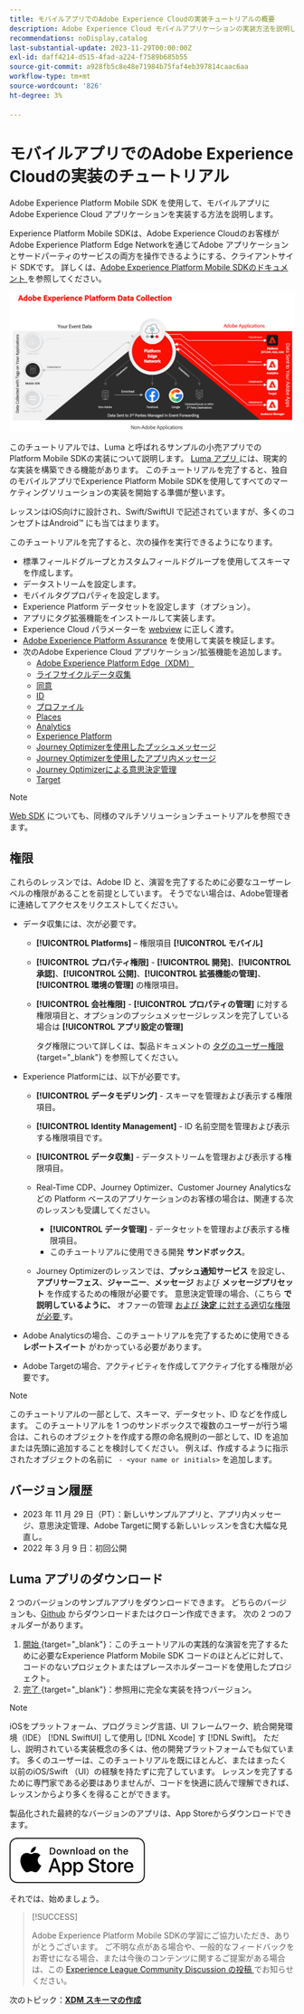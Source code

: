 ```yaml
---
title: モバイルアプリでのAdobe Experience Cloudの実装チュートリアルの概要
description: Adobe Experience Cloud モバイルアプリケーションの実装方法を説明します。 このチュートリアルでは、サンプル Swift アプリでのExperience Cloud アプリケーションの実装について説明します。
recommendations: noDisplay,catalog
last-substantial-update: 2023-11-29T00:00:00Z
exl-id: daff4214-d515-4fad-a224-f7589b685b55
source-git-commit: a928fb5c8e48e71984b75faf4eb397814caac6aa
workflow-type: tm+mt
source-wordcount: '826'
ht-degree: 3%

---
```


# モバイルアプリでのAdobe Experience Cloudの実装のチュートリアル

Adobe Experience Platform Mobile SDK を使用して、モバイルアプリに Adobe Experience Cloud アプリケーションを実装する方法を説明します。

Experience Platform Mobile SDKは、Adobe Experience Cloudのお客様がAdobe Experience Platform Edge Networkを通じてAdobe アプリケーションとサードパーティのサービスの両方を操作できるようにする、クライアントサイド SDKです。 詳しくは、[Adobe Experience Platform Mobile SDKのドキュメント ](https://developer.adobe.com/client-sdks/home/) を参照してください。

![アーキテクチャ](assets/architecture.png)


このチュートリアルでは、Luma と呼ばれるサンプルの小売アプリでの Platform Mobile SDKの実装について説明します。 [Luma アプリ ](https://github.com/Adobe-Marketing-Cloud/Luma-iOS-Mobile-App) には、現実的な実装を構築できる機能があります。 このチュートリアルを完了すると、独自のモバイルアプリでExperience Platform Mobile SDKを使用してすべてのマーケティングソリューションの実装を開始する準備が整います。

レッスンはiOS向けに設計され、Swift/SwiftUI で記述されていますが、多くのコンセプトはAndroid™ にも当てはまります。

このチュートリアルを完了すると、次の操作を実行できるようになります。

* 標準フィールドグループとカスタムフィールドグループを使用してスキーマを作成します。
* データストリームを設定します。
* モバイルタグプロパティを設定します。
* Experience Platform データセットを設定します（オプション）。
* アプリにタグ拡張機能をインストールして実装します。
* Experience Cloud パラメーターを [webview](web-views.md) に正しく渡す。
* [Adobe Experience Platform Assurance](assurance.md) を使用して実装を検証します。
* 次のAdobe Experience Cloud アプリケーション/拡張機能を追加します。
   * [Adobe Experience Platform Edge（XDM）](events.md)
   * [ライフサイクルデータ収集](lifecycle-data.md)
   * [同意](consent.md)
   * [ID](identity.md)
   * [プロファイル](profile.md)
   * [Places](places.md)
   * [Analytics](analytics.md)
   * [Experience Platform](platform.md)
   * [Journey Optimizerを使用したプッシュメッセージ](journey-optimizer-push.md)
   * [Journey Optimizerを使用したアプリ内メッセージ](journey-optimizer-inapp.md)
   * [Journey Optimizerによる意思決定管理](journey-optimizer-offers.md)
   * [Target](target.md)


>[!NOTE]
>
>[Web SDK](../tutorial-web-sdk/overview.md) についても、同様のマルチソリューションチュートリアルを参照できます。

## 権限

これらのレッスンでは、Adobe ID と、演習を完了するために必要なユーザーレベルの権限があることを前提としています。 そうでない場合は、Adobe管理者に連絡してアクセスをリクエストしてください。

* データ収集には、次が必要です。
   * **[!UICONTROL Platforms]** – 権限項目 **[!UICONTROL モバイル]**
   * **[!UICONTROL プロパティ権限]** - **[!UICONTROL 開発]**、**[!UICONTROL 承認]**、**[!UICONTROL 公開]**、**[!UICONTROL 拡張機能の管理]**、**[!UICONTROL 環境の管理]** の権限項目。
   * **[!UICONTROL 会社権限]** - **[!UICONTROL プロパティの管理]** に対する権限項目と、オプションのプッシュメッセージレッスンを完了している場合は **[!UICONTROL アプリ設定の管理]**

     タグ権限について詳しくは、製品ドキュメントの [ タグのユーザー権限 ](https://experienceleague.adobe.com/docs/experience-platform/tags/admin/user-permissions.html?lang=ja){target="_blank"} を参照してください。
* Experience Platformには、以下が必要です。
   * **[!UICONTROL データモデリング]** - スキーマを管理および表示する権限項目。
   * **[!UICONTROL Identity Management]** - ID 名前空間を管理および表示する権限項目です。
   * **[!UICONTROL データ収集]** - データストリームを管理および表示する権限項目。

   * Real-Time CDP、Journey Optimizer、Customer Journey Analyticsなどの Platform ベースのアプリケーションのお客様の場合は、関連する次のレッスンも受講してください。
      * **[!UICONTROL データ管理]** - データセットを管理および表示する権限項目。
      * このチュートリアルに使用できる開発 **サンドボックス**。

   * Journey Optimizerのレッスンでは、**プッシュ通知サービス** を設定し、**アプリサーフェス**、**ジャーニー**、**メッセージ** および **メッセージプリセット** を作成するための権限が必要です。 意思決定管理の場合、（こちら **で説明しているように、** オファーの管理 [ および **決定** に対する適切な権限が必要 ](https://experienceleague.adobe.com/docs/journey-optimizer/using/access-control/privacy/high-low-permissions.html?lang=en#decisions-permissions) す。

* Adobe Analyticsの場合、このチュートリアルを完了するために使用できる **レポートスイート** がわかっている必要があります。

* Adobe Targetの場合、アクティビティを作成してアクティブ化する権限が必要です。


>[!NOTE]
>
>このチュートリアルの一部として、スキーマ、データセット、ID などを作成します。 このチュートリアルを 1 つのサンドボックスで複数のユーザーが行う場合は、これらのオブジェクトを作成する際の命名規則の一部として、ID を追加または先頭に追加することを検討してください。 例えば、作成するように指示されたオブジェクトの名前に ` - <your name or initials>` を追加します。

## バージョン履歴

* 2023 年 11 月 29 日（PT）：新しいサンプルアプリと、アプリ内メッセージ、意思決定管理、Adobe Targetに関する新しいレッスンを含む大幅な見直し。
* 2022 年 3 月 9 日：初回公開

## Luma アプリのダウンロード

2 つのバージョンのサンプルアプリをダウンロードできます。 どちらのバージョンも、[Github](https://github.com/Adobe-Marketing-Cloud/Luma-iOS-Mobile-App) からダウンロードまたはクローン作成できます。 次の 2 つのフォルダーがあります。


1. [ 開始 ](https://github.com/Adobe-Marketing-Cloud/Luma-iOS-Mobile-App){target="_blank"}：このチュートリアルの実践的な演習を完了するために必要なExperience Platform Mobile SDK コードのほとんどに対して、コードのないプロジェクトまたはプレースホルダーコードを使用したプロジェクト。
1. [ 完了 ](https://github.com/Adobe-Marketing-Cloud/Luma-iOS-Mobile-App){target="_blank"}：参照用に完全な実装を持つバージョン。

>[!NOTE]
>
>iOSをプラットフォーム、プログラミング言語、UI フレームワーク、統合開発環境（IDE） [!DNL SwiftUI] して使用し [!DNL Xcode] す [!DNL Swift]。 ただし、説明されている実装概念の多くは、他の開発プラットフォームでも似ています。 多くのユーザーは、このチュートリアルを既にほとんど、またはまったく以前のiOS/Swift （UI）の経験を持たずに完了しています。 レッスンを完了するために専門家である必要はありませんが、コードを快適に読んで理解できれば、レッスンからより多くを得ることができます。


製品化された最終的なバージョンのアプリは、App Storeからダウンロードできます。

[![ ダウンロード ](assets/download-app.svg)](https://apps.apple.com/us/app/luma-app/id6466588487)


それでは、始めましょう。

>[!SUCCESS]
>
>Adobe Experience Platform Mobile SDKの学習にご協力いただき、ありがとうございます。 ご不明な点がある場合や、一般的なフィードバックをお寄せになる場合、または今後のコンテンツに関するご提案がある場合は、この [Experience League Community Discussion の投稿 ](https://experienceleaguecommunities.adobe.com/t5/adobe-experience-platform-data/tutorial-discussion-implement-adobe-experience-cloud-in-mobile/td-p/443796) でお知らせください。

次のトピック：**[XDM スキーマの作成](create-schema.md)**
